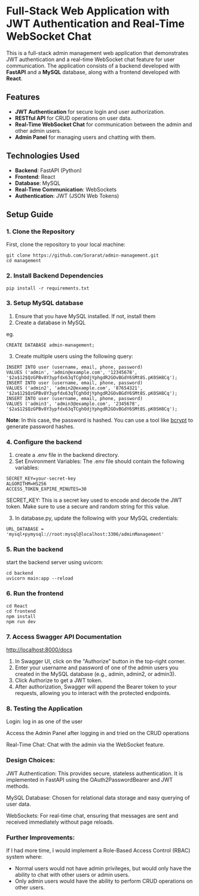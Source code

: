 # Full-Stack Web Application with JWT Authentication and Real-Time WebSocket Chat

This is a full-stack admin management web application that demonstrates JWT authentication and a real-time WebSocket chat feature for user communication. The application consists of a backend developed with **FastAPI** and a **MySQL** database, along with a frontend developed with **React**.

## Features

- **JWT Authentication** for secure login and user authorization.
- **RESTful API** for CRUD operations on user data.
- **Real-Time WebSocket Chat** for communication between the admin and other admin users.
- **Admin Panel** for managing users and chatting with them.

## Technologies Used

- **Backend**: FastAPI (Python)
- **Frontend**: React 
- **Database**: MySQL
- **Real-Time Communication**: WebSockets
- **Authentication**: JWT (JSON Web Tokens)

## Setup Guide


### 1. Clone the Repository

First, clone the repository to your local machine:

```
git clone https://github.com/Sorarat/admin-management.git
cd management
```

### 2. Install Backend Dependencies
```
pip install -r requirements.txt
```
### 3. Setup MySQL database

1. Ensure that you have MySQL installed. If not, install them
2. Create a database in MySQL

eg.
```
CREATE DATABASE admin-management;
```

3. Create multiple users using the following query:
```
INSERT INTO user (username, email, phone, password)
VALUES ('admin', 'admin@example.com', '12345678', '$2a$12$QzGPBv8Y3ypfdx63qTCghOdjYphgdR2GOvBGdY6SMt8S.pK0SH8Cq');
INSERT INTO user (username, email, phone, password)
VALUES ('admin2', 'admin2@example.com', '87654321', '$2a$12$QzGPBv8Y3ypfdx63qTCghOdjYphgdR2GOvBGdY6SMt8S.pK0SH8Cq');
INSERT INTO user (username, email, phone, password)
VALUES ('admin3', 'admin3@example.com', '2345678', '$2a$12$QzGPBv8Y3ypfdx63qTCghOdjYphgdR2GOvBGdY6SMt8S.pK0SH8Cq');
```
**Note**: In this case, the password is hashed. You can use a tool like [bcrypt](https://bcrypt-generator.com/) to generate password hashes.

### 4. Configure the backend

1. create a .env file in the backend directory.
2. Set Environment Variables: The .env file should contain the following variables:

```
SECRET_KEY=your-secret-key
ALGORITHM=HS256
ACCESS_TOKEN_EXPIRE_MINUTES=30

```
SECRET_KEY: This is a secret key used to encode and decode the JWT token. Make sure to use a secure and random string for this value.

3. In database.py, update the following with your MySQL credentials:
```
URL_DATABASE = 'mysql+pymysql://root:mysql@localhost:3306/adminManagement'
```

### 5. Run the backend
start the backend server using uvicorn:
```
cd backend
uvicorn main:app --reload
```


### 6. Run the frontend

```
cd React
cd frontend
npm install
npm run dev
```

### 7. Access Swagger API Documentation

[http://localhost:8000/docs](http://localhost:8000/docs)

1. In Swagger UI, click on the "Authorize" button in the top-right corner.
2. Enter your username and password of one of the admin users you created in the MySQL database (e.g., admin, admin2, or admin3).
3. Click Authorize to get a JWT token.
4. After authorization, Swagger will append the Bearer token to your requests, allowing you to interact with the protected endpoints.

### 8. Testing the Application
Login: log in as one of the user

Access the Admin Panel after logging in and tried on the CRUD operations

Real-Time Chat: Chat with the admin via the WebSocket feature.


### Design Choices:
JWT Authentication: This provides secure, stateless authentication. It is implemented in FastAPI using the OAuth2PasswordBearer and JWT methods.

MySQL Database: Chosen for relational data storage and easy querying of user data.

WebSockets: For real-time chat, ensuring that messages are sent and received immediately without page reloads.

### Further Improvements:
If I had more time, I would implement a Role-Based Access Control (RBAC) system where:
- Normal users would not have admin privileges, but would only have the ability to chat with other users or admin users.
- Only admin users would have the ability to perform CRUD operations on other users.
